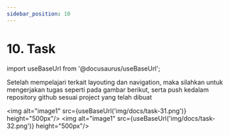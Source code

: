 ```yaml
---
sidebar_position: 10
---
```


# 10. Task 

import useBaseUrl from '@docusaurus/useBaseUrl';

Setelah mempelajari terkait layouting dan navigation, maka silahkan untuk mengerjakan tugas seperti pada gambar berikut, serta push kedalam repository github sesuai project yang telah dibuat

<img alt="image1" src={useBaseUrl('img/docs/task-31.png')} height="500px"/>
<img alt="image1" src={useBaseUrl('img/docs/task-32.png')} height="500px"/>


